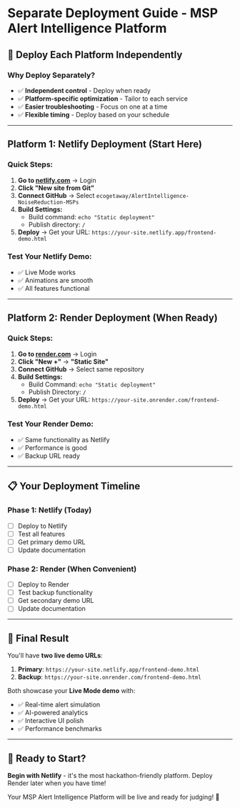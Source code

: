 # Separate Deployment Guide - MSP Alert Intelligence Platform

## 🚀 **Deploy Each Platform Independently**

### **Why Deploy Separately?**
- ✅ **Independent control** - Deploy when ready
- ✅ **Platform-specific optimization** - Tailor to each service
- ✅ **Easier troubleshooting** - Focus on one at a time
- ✅ **Flexible timing** - Deploy based on your schedule

---

## **Platform 1: Netlify Deployment (Start Here)**

### **Quick Steps:**
1. **Go to [netlify.com](https://netlify.com)** → Login
2. **Click "New site from Git"**
3. **Connect GitHub** → Select `ecogetaway/AlertIntelligence-NoiseReduction-MSPs`
4. **Build Settings:**
   - Build command: `echo "Static deployment"`
   - Publish directory: `/`
5. **Deploy** → Get your URL: `https://your-site.netlify.app/frontend-demo.html`

### **Test Your Netlify Demo:**
- ✅ Live Mode works
- ✅ Animations are smooth
- ✅ All features functional

---

## **Platform 2: Render Deployment (When Ready)**

### **Quick Steps:**
1. **Go to [render.com](https://render.com)** → Login
2. **Click "New +"** → **"Static Site"**
3. **Connect GitHub** → Select same repository
4. **Build Settings:**
   - Build Command: `echo "Static deployment"`
   - Publish Directory: `/`
5. **Deploy** → Get your URL: `https://your-site.onrender.com/frontend-demo.html`

### **Test Your Render Demo:**
- ✅ Same functionality as Netlify
- ✅ Performance is good
- ✅ Backup URL ready

---

## **📋 Your Deployment Timeline**

### **Phase 1: Netlify (Today)**
- [ ] Deploy to Netlify
- [ ] Test all features
- [ ] Get primary demo URL
- [ ] Update documentation

### **Phase 2: Render (When Convenient)**
- [ ] Deploy to Render
- [ ] Test backup functionality
- [ ] Get secondary demo URL
- [ ] Update documentation

---

## **🎯 Final Result**

You'll have **two live demo URLs**:

1. **Primary**: `https://your-site.netlify.app/frontend-demo.html`
2. **Backup**: `https://your-site.onrender.com/frontend-demo.html`

Both showcase your **Live Mode demo** with:
- ✅ Real-time alert simulation
- ✅ AI-powered analytics
- ✅ Interactive UI polish
- ✅ Performance benchmarks

---

## **🚀 Ready to Start?**

**Begin with Netlify** - it's the most hackathon-friendly platform. Deploy Render later when you have time!

Your MSP Alert Intelligence Platform will be live and ready for judging! 🎉








